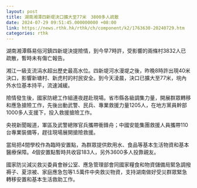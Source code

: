 ```yaml
---
layout: post
title: 湖南湘潭四新堤決口擴大至77米　3800多人疏散
date: 2024-07-29 09:51:45.000000000 +08:00
link: https://news.rthk.hk/rthk/ch/component/k2/1763630-20240729.htm
categories: rthk
---
```


湖南湘潭縣易俗河鎮四新堤決提險情，到今早7時許，受影響的兩條村3832人已疏散，暫時未有傷亡報告。

湘江一級支流涓水超出歷史最高水位。四新堤河水漫堤之後，昨晚8時許出現40米決口，影響新塘村、新虎村的村民安全。到今天淩晨，決口已擴大至77米，垸內外水位基本持平，流速減緩。

險情發生後，國家防總工作組連夜趕赴現場。省市縣各級調集力量，開展群眾轉移和應急搶險工作，先後出動武警、民兵、專業救援力量1205人，在地方黨員幹部1000多人支援下，投入救援搶險工作。

央視新聞報道，軍區及武警總隊官兵攜帶衝鋒舟；中國安能集團救援人員攜帶110台專業裝備等，趕往現場展開搶險救援。

當局把4間學校作為臨時安置點，為群眾提供飲用水、食品等基本生活物資和基本醫療保障。4個安置點暫時共收容183人，另外3600多人投靠親友。

國家防災減災救災委員會辦公室、應急管理部會同國家糧食和物資儲備局緊急調撥褥子、夏涼被、家庭應急包等1.5萬件中央救災物資，支持湖南做好受災群眾緊急轉移安置和基本生活救助工作。
